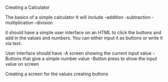 Creating a Calculator

The basics of a simple calculator
It will include
-addition
-subtraction
-multiplication
-division

it should have a simple user interface on an HTML to click the buttons and add in the values and numbers.
You can either input it as buttons or write it via text.

User interface should have
-A screen showing the current input value
-Buttons that give a simple number value
-Button press to show the input value on screen
 
Creating a screen for the values
creating buttons
